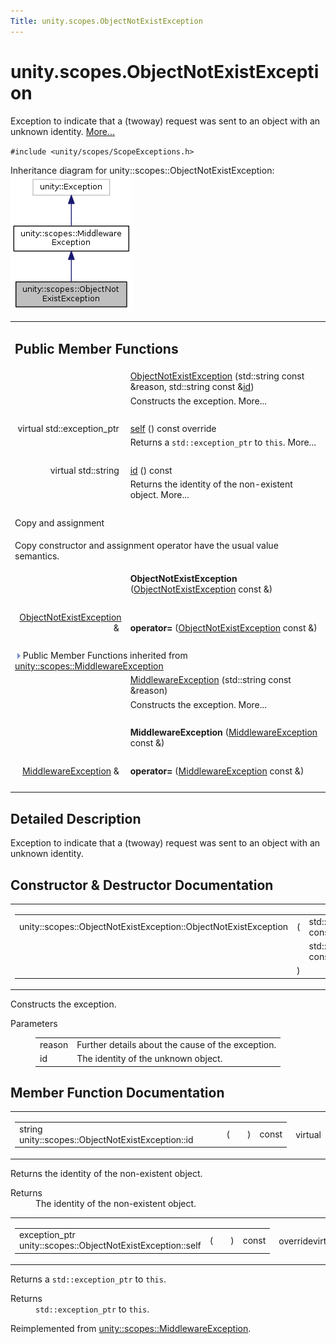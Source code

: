 ```yaml
---
Title: unity.scopes.ObjectNotExistException
---
```


# unity.scopes.ObjectNotExistException

<p>Exception to indicate that a (twoway) request was sent to an object with an unknown identity.  
<a href="#details">More...</a></p>
<p><code>#include &lt;unity/scopes/ScopeExceptions.h&gt;</code></p>
Inheritance diagram for unity::scopes::ObjectNotExistException:
<img src="../../../media/classunity_1_1scopes_1_1_object_not_exist_exception__inherit__graph.png" border="0" alt="Inheritance graph"/>
<table class="memberdecls">
<tr class="heading"><td colspan="2"><h2 class="groupheader">
Public Member Functions</h2></td></tr>
<tr class="memitem:a31beda1f8f1a97154618e97f4ab8e34f"><td class="memItemLeft" align="right" valign="top">&#160;</td><td class="memItemRight" valign="bottom"><a class="el" href="#a31beda1f8f1a97154618e97f4ab8e34f">ObjectNotExistException</a> (std::string const &amp;reason, std::string const &amp;<a class="el" href="#a63a7640944e3799f065379800715580e">id</a>)</td></tr>
<tr class="memdesc:a31beda1f8f1a97154618e97f4ab8e34f"><td class="mdescLeft">&#160;</td><td class="mdescRight">Constructs the exception.  More...<br /></td></tr>
<tr class="separator:a31beda1f8f1a97154618e97f4ab8e34f"><td class="memSeparator" colspan="2">&#160;</td></tr>
<tr class="memitem:af87f8d39791b7efb52cbba9dd0e4da25"><td class="memItemLeft" align="right" valign="top">virtual std::exception_ptr&#160;</td><td class="memItemRight" valign="bottom"><a class="el" href="#af87f8d39791b7efb52cbba9dd0e4da25">self</a> () const override</td></tr>
<tr class="memdesc:af87f8d39791b7efb52cbba9dd0e4da25"><td class="mdescLeft">&#160;</td><td class="mdescRight">Returns a <code>std::exception_ptr</code> to <code>this</code>.  More...<br /></td></tr>
<tr class="separator:af87f8d39791b7efb52cbba9dd0e4da25"><td class="memSeparator" colspan="2">&#160;</td></tr>
<tr class="memitem:a63a7640944e3799f065379800715580e"><td class="memItemLeft" align="right" valign="top">virtual std::string&#160;</td><td class="memItemRight" valign="bottom"><a class="el" href="#a63a7640944e3799f065379800715580e">id</a> () const </td></tr>
<tr class="memdesc:a63a7640944e3799f065379800715580e"><td class="mdescLeft">&#160;</td><td class="mdescRight">Returns the identity of the non-existent object.  More...<br /></td></tr>
<tr class="separator:a63a7640944e3799f065379800715580e"><td class="memSeparator" colspan="2">&#160;</td></tr>
<tr><td colspan="2">Copy and assignment</td></tr>
<tr><td colspan="2"><p>Copy constructor and assignment operator have the usual value semantics. </p>
</td></tr>
<tr class="memitem:af0ca8654d511d068a4953b1fbcd620c5"><td class="memItemLeft" align="right" valign="top">
&#160;</td><td class="memItemRight" valign="bottom"><b>ObjectNotExistException</b> (<a class="el" href="index.html">ObjectNotExistException</a> const &amp;)</td></tr>
<tr class="separator:af0ca8654d511d068a4953b1fbcd620c5"><td class="memSeparator" colspan="2">&#160;</td></tr>
<tr class="memitem:a6c15b6adc374c4c4e48116920dd3d571"><td class="memItemLeft" align="right" valign="top">
<a class="el" href="index.html">ObjectNotExistException</a> &amp;&#160;</td><td class="memItemRight" valign="bottom"><b>operator=</b> (<a class="el" href="index.html">ObjectNotExistException</a> const &amp;)</td></tr>
<tr class="separator:a6c15b6adc374c4c4e48116920dd3d571"><td class="memSeparator" colspan="2">&#160;</td></tr>
<tr class="inherit_header pub_methods_classunity_1_1scopes_1_1_middleware_exception"><td colspan="2" onclick="javascript:toggleInherit('pub_methods_classunity_1_1scopes_1_1_middleware_exception')"><img src="../../../media/closed.png" alt="-"/>&#160;Public Member Functions inherited from <a class="el" href="unity.scopes.MiddlewareException.md">unity::scopes::MiddlewareException</a></td></tr>
<tr class="memitem:af6250d2e529d103d30d3ebf06689c146 inherit pub_methods_classunity_1_1scopes_1_1_middleware_exception"><td class="memItemLeft" align="right" valign="top">&#160;</td><td class="memItemRight" valign="bottom"><a class="el" href="unity.scopes.MiddlewareException.md#af6250d2e529d103d30d3ebf06689c146">MiddlewareException</a> (std::string const &amp;reason)</td></tr>
<tr class="memdesc:af6250d2e529d103d30d3ebf06689c146 inherit pub_methods_classunity_1_1scopes_1_1_middleware_exception"><td class="mdescLeft">&#160;</td><td class="mdescRight">Constructs the exception.  More...<br /></td></tr>
<tr class="separator:af6250d2e529d103d30d3ebf06689c146 inherit pub_methods_classunity_1_1scopes_1_1_middleware_exception"><td class="memSeparator" colspan="2">&#160;</td></tr>
<tr class="memitem:a9c78308b3ff5b4e814ce13be2a693644 inherit pub_methods_classunity_1_1scopes_1_1_middleware_exception"><td class="memItemLeft" align="right" valign="top">
&#160;</td><td class="memItemRight" valign="bottom"><b>MiddlewareException</b> (<a class="el" href="unity.scopes.MiddlewareException.md">MiddlewareException</a> const &amp;)</td></tr>
<tr class="separator:a9c78308b3ff5b4e814ce13be2a693644 inherit pub_methods_classunity_1_1scopes_1_1_middleware_exception"><td class="memSeparator" colspan="2">&#160;</td></tr>
<tr class="memitem:a9d8dd9a32e0c45d36ec2d9513475f425 inherit pub_methods_classunity_1_1scopes_1_1_middleware_exception"><td class="memItemLeft" align="right" valign="top">
<a class="el" href="unity.scopes.MiddlewareException.md">MiddlewareException</a> &amp;&#160;</td><td class="memItemRight" valign="bottom"><b>operator=</b> (<a class="el" href="unity.scopes.MiddlewareException.md">MiddlewareException</a> const &amp;)</td></tr>
<tr class="separator:a9d8dd9a32e0c45d36ec2d9513475f425 inherit pub_methods_classunity_1_1scopes_1_1_middleware_exception"><td class="memSeparator" colspan="2">&#160;</td></tr>
</table>
<a name="details" id="details"></a><h2 class="groupheader">Detailed Description</h2>
<p>Exception to indicate that a (twoway) request was sent to an object with an unknown identity. </p>
<h2 class="groupheader">Constructor &amp; Destructor Documentation</h2>
<table class="mlabels">
<tr>
<td class="mlabels-left">
<table class="memname">
<tr>
<td class="memname">unity::scopes::ObjectNotExistException::ObjectNotExistException </td>
<td>(</td>
<td class="paramtype">std::string const &amp;&#160;</td>
<td class="paramname"><em>reason</em>, </td>
</tr>
<tr>
<td class="paramkey"></td>
<td></td>
<td class="paramtype">std::string const &amp;&#160;</td>
<td class="paramname"><em>id</em>&#160;</td>
</tr>
<tr>
<td></td>
<td>)</td>
<td></td><td></td>
</tr>
</table>
</td>
<td class="mlabels-right">
<span class="mlabels"><span class="mlabel">explicit</span></span>  </td>
</tr>
</table>
<p>Constructs the exception. </p>
<dl class="params"><dt>Parameters</dt><dd>
<table class="params">
<tr><td class="paramname">reason</td><td>Further details about the cause of the exception. </td></tr>
<tr><td class="paramname">id</td><td>The identity of the unknown object. </td></tr>
</table>
</dd>
</dl>
<h2 class="groupheader">Member Function Documentation</h2>
<table class="mlabels">
<tr>
<td class="mlabels-left">
<table class="memname">
<tr>
<td class="memname">string unity::scopes::ObjectNotExistException::id </td>
<td>(</td>
<td class="paramname"></td><td>)</td>
<td> const</td>
</tr>
</table>
</td>
<td class="mlabels-right">
<span class="mlabels"><span class="mlabel">virtual</span></span>  </td>
</tr>
</table>
<p>Returns the identity of the non-existent object. </p>
<dl class="section return"><dt>Returns</dt><dd>The identity of the non-existent object. </dd></dl>
<table class="mlabels">
<tr>
<td class="mlabels-left">
<table class="memname">
<tr>
<td class="memname">exception_ptr unity::scopes::ObjectNotExistException::self </td>
<td>(</td>
<td class="paramname"></td><td>)</td>
<td> const</td>
</tr>
</table>
</td>
<td class="mlabels-right">
<span class="mlabels"><span class="mlabel">override</span><span class="mlabel">virtual</span></span>  </td>
</tr>
</table>
<p>Returns a <code>std::exception_ptr</code> to <code>this</code>. </p>
<dl class="section return"><dt>Returns</dt><dd><code>std::exception_ptr</code> to <code>this</code>. </dd></dl>
<p>Reimplemented from <a class="el" href="unity.scopes.MiddlewareException.md#a5317c0215a98eb896d1d706450d2919e">unity::scopes::MiddlewareException</a>.</p>
